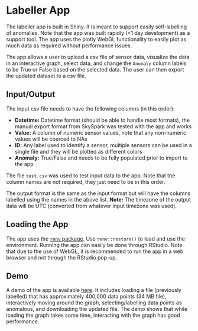 # Labeller App

The labeller app is built in Shiny. It is meant to support easily self-labelling of anomalies. Note that the app was built rapidly (<1 day development) as a support tool. The app uses the plotly WebGL functionality to easily plot as much data as required without performance issues.

The app allows a user to upload a csv file of sensor data, visualize the data in an interactive graph, select data, and change the `Anomaly` column labels to be True or False based on the selected data. The user can then export the updated dataset to a csv file.

## Input/Output

The input csv file needs to have the following columns (in this order):

- **Datetime:** Datetime format (should be able to handle most formats), the manual export format from SkySpark was tested with the app and works
- **Value:** A column of numeric sensor values, note that any non-numeric values will be coerced to NAs
- **ID:** Any label used to identify a sensor, multiple sensors can be used in a single file and they will be plotted as different colors
- **Anomaly:** True/False and needs to be fully populated prior to import to the app

The file `test.csv` was used to test input data to the app. Note that the column names are not required, they just need to be in this order.

The output format is the same as the input format but will have the columns labelled using the names in the above list. **Note:** The timezone of the output data will be UTC (converted from whatever input timezone was used).

## Loading the App

The app uses the [`renv` package](https://rstudio.github.io/renv/articles/renv.html). Use `renv::restore()` to load and use the environment. Running the app can easily be done through RStudio. Note that due to the use of WebGL, it is recommended to run the app in a web browser and not through the RStudio pop-up.

## Demo

A demo of the app is available [here](../../images/app.GIF). It includes loading a file (previously labelled) that has approximately 400,000 data points (34 MB file), interactively moving around the graph, selecting/labelling data points as anomalous, and downloading the updated file. The demo shows that while loading the graph takes some time, interacting with the graph has good performance.